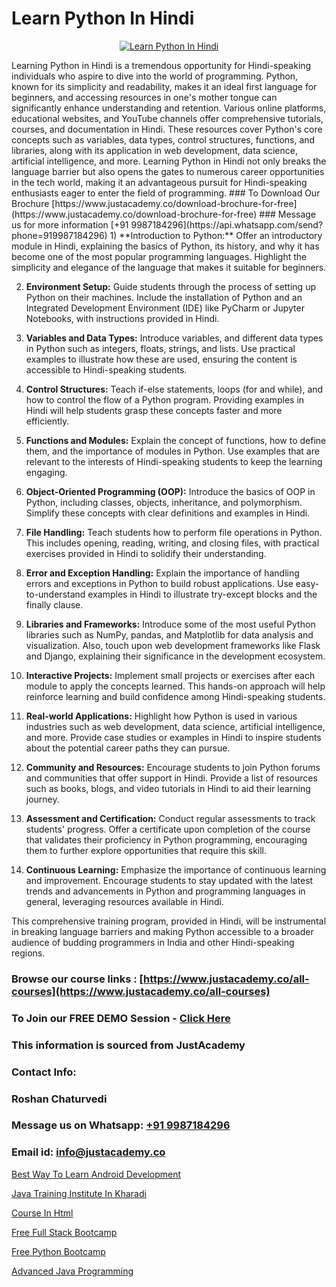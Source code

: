 # Learn Python In Hindi

<p align="center">
  <a href="https://justacademy.co/course-detail/python-training">
    <img src="https://justacademy.co/storage2/course_image/1709713400_course_image.webp" alt="Learn Python In Hindi">
  </a>
</p>
Learning Python in Hindi is a tremendous opportunity for Hindi-speaking individuals who aspire to dive into the world of programming. Python, known for its simplicity and readability, makes it an ideal first language for beginners, and accessing resources in one's mother tongue can significantly enhance understanding and retention. Various online platforms, educational websites, and YouTube channels offer comprehensive tutorials, courses, and documentation in Hindi. These resources cover Python's core concepts such as variables, data types, control structures, functions, and libraries, along with its application in web development, data science, artificial intelligence, and more. Learning Python in Hindi not only breaks the language barrier but also opens the gates to numerous career opportunities in the tech world, making it an advantageous pursuit for Hindi-speaking enthusiasts eager to enter the field of programming.
### To Download Our Brochure [https://www.justacademy.co/download-brochure-for-free](https://www.justacademy.co/download-brochure-for-free)
### Message us for more information [+91 9987184296](https://api.whatsapp.com/send?phone=919987184296)
1) **Introduction to Python:** Offer an introductory module in Hindi, explaining the basics of Python, its history, and why it has become one of the most popular programming languages. Highlight the simplicity and elegance of the language that makes it suitable for beginners.

2) **Environment Setup:** Guide students through the process of setting up Python on their machines. Include the installation of Python and an Integrated Development Environment (IDE) like PyCharm or Jupyter Notebooks, with instructions provided in Hindi.

3) **Variables and Data Types:** Introduce variables, and different data types in Python such as integers, floats, strings, and lists. Use practical examples to illustrate how these are used, ensuring the content is accessible to Hindi-speaking students.

4) **Control Structures:** Teach if-else statements, loops (for and while), and how to control the flow of a Python program. Providing examples in Hindi will help students grasp these concepts faster and more efficiently.

5) **Functions and Modules:** Explain the concept of functions, how to define them, and the importance of modules in Python. Use examples that are relevant to the interests of Hindi-speaking students to keep the learning engaging.

6) **Object-Oriented Programming (OOP):** Introduce the basics of OOP in Python, including classes, objects, inheritance, and polymorphism. Simplify these concepts with clear definitions and examples in Hindi.

7) **File Handling:** Teach students how to perform file operations in Python. This includes opening, reading, writing, and closing files, with practical exercises provided in Hindi to solidify their understanding.

8) **Error and Exception Handling:** Explain the importance of handling errors and exceptions in Python to build robust applications. Use easy-to-understand examples in Hindi to illustrate try-except blocks and the finally clause.

9) **Libraries and Frameworks:** Introduce some of the most useful Python libraries such as NumPy, pandas, and Matplotlib for data analysis and visualization. Also, touch upon web development frameworks like Flask and Django, explaining their significance in the development ecosystem.

10) **Interactive Projects:** Implement small projects or exercises after each module to apply the concepts learned. This hands-on approach will help reinforce learning and build confidence among Hindi-speaking students.

11) **Real-world Applications:** Highlight how Python is used in various industries such as web development, data science, artificial intelligence, and more. Provide case studies or examples in Hindi to inspire students about the potential career paths they can pursue.

12) **Community and Resources:** Encourage students to join Python forums and communities that offer support in Hindi. Provide a list of resources such as books, blogs, and video tutorials in Hindi to aid their learning journey.

13) **Assessment and Certification:** Conduct regular assessments to track students' progress. Offer a certificate upon completion of the course that validates their proficiency in Python programming, encouraging them to further explore opportunities that require this skill.

14) **Continuous Learning:** Emphasize the importance of continuous learning and improvement. Encourage students to stay updated with the latest trends and advancements in Python and programming languages in general, leveraging resources available in Hindi.

This comprehensive training program, provided in Hindi, will be instrumental in breaking language barriers and making Python accessible to a broader audience of budding programmers in India and other Hindi-speaking regions.

### Browse our course links : [https://www.justacademy.co/all-courses](https://www.justacademy.co/all-courses) 
### To Join our FREE DEMO Session - [Click Here](https://www.justacademy.co/register-for-course-demo)


### This information is sourced from JustAcademy
### Contact Info:
### Roshan Chaturvedi
### Message us on Whatsapp: [+91 9987184296](https://api.whatsapp.com/send?phone=919987184296)
### Email id: [info@justacademy.co](mailto:info@justacademy.co)
                
[Best Way To Learn Android Development](https://www.linkedin.com/pulse/best-way-learn-android-development-justacademy-5uj3c/)

[Java Training Institute In Kharadi](https://www.linkedin.com/pulse/java-training-institute-kharadi-justacademy-jaipur-behte?trackingId=J%2B6VMWaBkWDaCEk4x8B14Q%3D%3D&lipi=urn%3Ali%3Apage%3Ad_flagship3_company_admin%3BPHZ4e%2FC0SW%2BPbqGLUXrWbQ%3D%3D)

[Course In Html](https://medium.com/@abhidnya.1068/course-in-html-17f64063cc77)

[Free Full Stack Bootcamp](https://medium.com/@mahi3106/free-full-stack-bootcamp-0d62690c332f)

[Free Python Bootcamp](https://justacademyin.github.io/justacademy/free-python-bootcamp)

[Advanced Java Programming](https://justacademyin.github.io/justacademy/advanced-java-programming)

